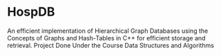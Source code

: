 # HospDB
An efficient implementation of Hierarchical Graph Databases using the Concepts of Graphs and Hash-Tables in C++ for efficient storage and retrieval. Project Done Under the Course Data Structures and Algorithms 
